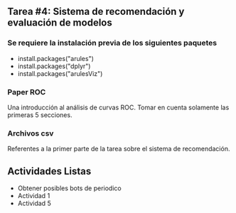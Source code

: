 ## Tarea #4: Sistema de recomendación y evaluación de modelos


### Se requiere la instalación previa de los siguientes paquetes
- install.packages("arules")
- install.packages("dplyr")
- install.packages("arulesViz")

### Paper ROC 
Una introducción al análisis de curvas ROC. Tomar en cuenta solamente las primeras 5 secciones.

### Archivos csv
Referentes a la primer parte de la tarea sobre el sistema de recomendación.

## Actividades Listas
- Obtener posibles bots de periodico
- Actividad 1
- Actividad 5

